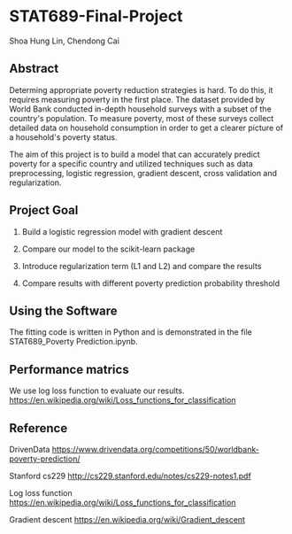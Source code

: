 # STAT689-Final-Project
Shoa Hung Lin, Chendong Cai

## Abstract
Determing appropriate poverty reduction strategies is hard. To do this, it requires measuring poverty in the first place.
The dataset provided by World Bank conducted in-depth household surveys with a subset of the country's population. To measure poverty, most of these surveys collect detailed data on household consumption in order to get a clearer picture of a household's poverty status.

The aim of this project is to build a model that can accurately predict poverty for a specific country and utilized techniques such as data preprocessing, logistic regression, gradient descent, cross validation and regularization.  

## Project Goal
1. Build a logistic regression model with gradient descent

2. Compare our model to the scikit-learn package

3. Introduce regularization term (L1 and L2) and compare the results

4. Compare results with different poverty prediction probability threshold

## Using the Software
The fitting code is written in Python and is demonstrated in the file STAT689_Poverty Prediction.ipynb.

## Performance matrics
We use log loss function to evaluate our results.
https://en.wikipedia.org/wiki/Loss_functions_for_classification

## Reference
DrivenData https://www.drivendata.org/competitions/50/worldbank-poverty-prediction/

Stanford cs229 http://cs229.stanford.edu/notes/cs229-notes1.pdf

Log loss function https://en.wikipedia.org/wiki/Loss_functions_for_classification

Gradient descent https://en.wikipedia.org/wiki/Gradient_descent
